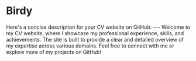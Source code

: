 # Birdy
Here's a concise description for your CV website on GitHub:  ---  Welcome to my CV website, where I showcase my professional experience, skills, and achievements. The site is built to provide a clear and detailed overview of my expertise across various domains. Feel free to connect with me or explore more of my projects on GitHub!
